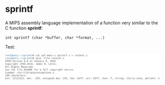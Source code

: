 # sprintf

A MIPS assembly language implementation of a function very similar to the C function **sprintf**:

```
int sprintf (char *buffer, char *format, ...)
```

Test:

![test][1]


  [1]: https://github.com/whichxjy/sprintf/blob/master/doc/test.jpg
